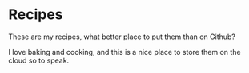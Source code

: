 # Recipes
These are my recipes, what better place to put them than on Github?

I love baking and cooking, and this is a nice place to store them on the cloud so to speak.
